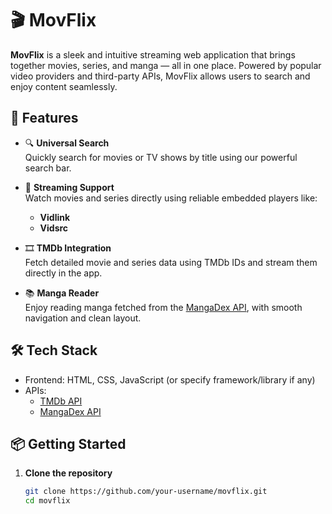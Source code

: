 # 🎬 MovFlix

**MovFlix** is a sleek and intuitive streaming web application that brings together movies, series, and manga — all in one place. Powered by popular video providers and third-party APIs, MovFlix allows users to search and enjoy content seamlessly.

## 🚀 Features

- 🔍 **Universal Search**  
  Quickly search for movies or TV shows by title using our powerful search bar.

- 🎥 **Streaming Support**  
  Watch movies and series directly using reliable embedded players like:
  - **Vidlink**
  - **Vidsrc**

- 🎞️ **TMDb Integration**  
  Fetch detailed movie and series data using TMDb IDs and stream them directly in the app.

- 📚 **Manga Reader**  
  Enjoy reading manga fetched from the [MangaDex API](https://api.mangadex.org), with smooth navigation and clean layout.

## 🛠️ Tech Stack

- Frontend: HTML, CSS, JavaScript (or specify framework/library if any)
- APIs:
  - [TMDb API](https://www.themoviedb.org/documentation/api)
  - [MangaDex API](https://api.mangadex.org)

## 📦 Getting Started

1. **Clone the repository**
   ```bash
   git clone https://github.com/your-username/movflix.git
   cd movflix

